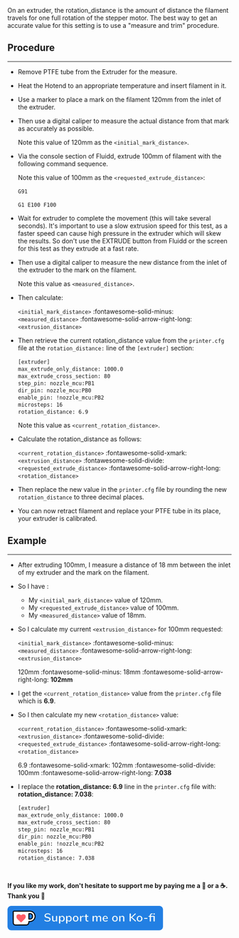 On an extruder, the rotation_distance is the amount of distance the filament travels for one full rotation of the stepper motor. The best way to get an accurate value for this setting is to use a "measure and trim" procedure.

## Procedure
<hr>

- Remove PTFE tube from the Extruder for the measure.

- Heat the Hotend to an appropriate temperature and insert filament in it.

- Use a marker to place a mark on the filament 120mm from the inlet of the extruder.

- Then use a digital caliper to measure the actual distance from that mark as accurately as possible.

    Note this value of 120mm as the `<initial_mark_distance>`.

- Via the console section of Fluidd, extrude 100mm of filament with the following command sequence.

    Note this value of 100mm as the `<requested_extrude_distance>`:

    ```
    G91
    ```

    ```
    G1 E100 F100
    ```

- Wait for extruder to complete the movement (this will take several seconds). It's important to use a slow extrusion speed for this test, as a faster speed can cause high pressure in the extruder which will skew the results. So don't use the EXTRUDE button from Fluidd or the screen for this test as they extrude at a fast rate.

- Then use a digital caliper to measure the new distance from the inlet of the extruder to the mark on the filament.

    Note this value as `<measured_distance>`.

- Then calculate:

    `<initial_mark_distance>` :fontawesome-solid-minus: `<measured_distance>` :fontawesome-solid-arrow-right-long: `<extrusion_distance>`

- Then retrieve the current rotation_distance value from the `printer.cfg` file at the `rotation_distance:` line of the `[extruder]` section:

    ```
    [extruder]
    max_extrude_only_distance: 1000.0
    max_extrude_cross_section: 80
    step_pin: nozzle_mcu:PB1
    dir_pin: nozzle_mcu:PB0
    enable_pin: !nozzle_mcu:PB2
    microsteps: 16
    rotation_distance: 6.9
    ```

    Note this value as `<current_rotation_distance>`.

- Calculate the rotation_distance as follows:

    `<current_rotation_distance>` :fontawesome-solid-xmark: `<extrusion_distance>` :fontawesome-solid-divide: `<requested_extrude_distance>` :fontawesome-solid-arrow-right-long: `<rotation_distance>`

- Then replace the new value in the `printer.cfg` file by rounding the new `rotation_distance` to three decimal places.

- You can now retract filament and replace your PTFE tube in its place, your extruder is calibrated.


## Example
<hr>

- After extruding 100mm, I measure a distance of 18 mm between the inlet of my extruder and the mark on the filament.

- So I have :

    - My `<initial_mark_distance>` value of 120mm.
    - My `<requested_extrude_distance>` value of 100mm.
    - My `<measured_distance>` value of 18mm.

- So I calculate my current `<extrusion_distance>` for 100mm requested:

    `<initial_mark_distance>` :fontawesome-solid-minus: `<measured_distance>` :fontawesome-solid-arrow-right-long: `<extrusion_distance>`

    120mm :fontawesome-solid-minus: 18mm :fontawesome-solid-arrow-right-long: **102mm**

- I get the `<current_rotation_distance>` value from the `printer.cfg` file which is **6.9**.

- So I then calculate my new `<rotation_distance>` value:

    `<current_rotation_distance>` :fontawesome-solid-xmark: `<extrusion_distance>` :fontawesome-solid-divide: `<requested_extrude_distance>` :fontawesome-solid-arrow-right-long: `<rotation_distance>`

    6.9 :fontawesome-solid-xmark: 102mm :fontawesome-solid-divide: 100mm :fontawesome-solid-arrow-right-long: **7.038**

- I replace the **rotation_distance: 6.9** line in the `printer.cfg` file with:<br />
  **rotation_distance: 7.038**:

    ```
    [extruder]
    max_extrude_only_distance: 1000.0
    max_extrude_cross_section: 80
    step_pin: nozzle_mcu:PB1
    dir_pin: nozzle_mcu:PB0
    enable_pin: !nozzle_mcu:PB2
    microsteps: 16
    rotation_distance: 7.038
    ```

<br />

**If you like my work, don't hesitate to support me by paying me a 🍺 or a ☕. Thank you 🙂**

<a href="https://ko-fi.com/guilouz" target="_blank"><img width="350" src="../../assets/img/home/Ko-fi.png"></a>
